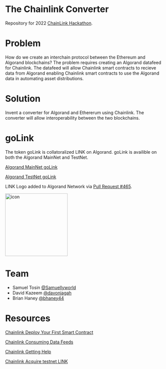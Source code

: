 # The Chainlink Converter
Repository for 2022 [ChainLink Hackathon](https://chain.link/hackathon).

# Problem
How do we create an interchain protocol between the Ethereum and Algorand blockchains? The problem requires creating an Algorand datafeed for Chainlink. The datafeed will allow Chainlink smart contracts to recieve data from Algorand enabling Chainlink smart contracts to use the Algorand data in automating asset distributions.

# Solution
Invent a converter for Algorand and Ethererum using Chainlink. The converter will allow interoperability between the two blockchains.

# goLink

The token goLink is collatoralized LINK on Algorand. goLink is availible on both the Algorand MainNet and TestNet.

[Algorand MainNet goLink](https://algoexplorer.io/asset/743260106)

[Algorand TestNet goLink](https://testnet.algoexplorer.io/asset/89483596)

LINK Logo added to Algorand Network via [Pull Request #465](https://github.com/tinymanorg/asa-list/pull/465).

<img width="200" alt="icon" src="https://user-images.githubusercontent.com/43055154/168509951-955fb454-a5e6-4aeb-aa69-97972b6f9b87.png">


# Team
- Samuel Tosin [@Samuellyworld](https://github.com/samuellyworld)
- David Kazeem [@davonjagah](https://github.com/davonjagah)
- Brian Haney [@bhaney44](https://github.com/bhaney44)


# Resources
[Chainlink Deploy Your First Smart Contract](https://docs.chain.link/docs/deploy-your-first-contract/)

[Chainlink Consuming Data Feeds](https://docs.chain.link/docs/consuming-data-feeds/)

[Chainlink Getting Help](https://docs.chain.link/docs/getting-help/)

[Chainlink Acquire testnet LINK](https://docs.chain.link/docs/acquire-link/)
